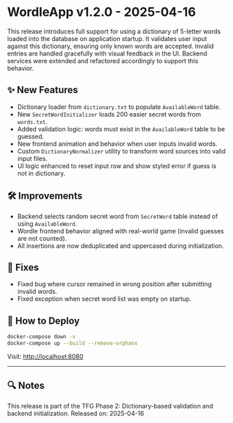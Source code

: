 # WordleApp v1.2.0 - 2025-04-16

This release introduces full support for using a dictionary of 5-letter words loaded into the database on application startup. 
It validates user input against this dictionary, ensuring only known words are accepted. Invalid entries are handled gracefully with visual feedback in the UI. 
Backend services were extended and refactored accordingly to support this behavior.

## ✨ New Features

- Dictionary loader from `dictionary.txt` to populate `AvailableWord` table.
- New `SecretWordInitializer` loads 200 easier secret words from `words.txt`.
- Added validation logic: words must exist in the `AvailableWord` table to be guessed.
- New frontend animation and behavior when user inputs invalid words.
- Custom `DictionaryNormalizer` utility to transform word sources into valid input files.
- UI logic enhanced to reset input row and show styled error if guess is not in dictionary.

## 🛠 Improvements

- Backend selects random secret word from `SecretWord` table instead of using `AvailableWord`.
- Wordle frontend behavior aligned with real-world game (invalid guesses are not counted).
- All insertions are now deduplicated and uppercased during initialization.

## 🐞 Fixes

- Fixed bug where cursor remained in wrong position after submitting invalid words.
- Fixed exception when secret word list was empty on startup.



## 📌 How to Deploy

```bash
docker-compose down -v
docker-compose up --build --remove-orphans
```

Visit: [http://localhost:8080](http://localhost:8080)

---

## 🔍 Notes

This release is part of the TFG Phase 2: Dictionary-based validation and backend initialization. Released on: 2025-04-16